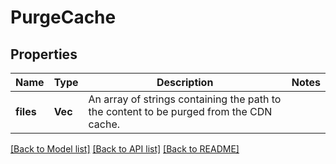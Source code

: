 # PurgeCache

## Properties

Name | Type | Description | Notes
------------ | ------------- | ------------- | -------------
**files** | **Vec<String>** | An array of strings containing the path to the content to be purged from the CDN cache. | 

[[Back to Model list]](../README.md#documentation-for-models) [[Back to API list]](../README.md#documentation-for-api-endpoints) [[Back to README]](../README.md)


